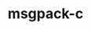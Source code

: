 ---
title: "msgpack-c"
layout: cache
categories: [package, develop-2025-03-02]
meta: {"compilers": ["gcc@=10.5.0", "gcc@=11.4.0", "gcc@=13.2.0", "gcc@=13.3.0"], "num_specs": 4, "num_specs_by_stack": {"developer-tools-aarch64-linux-gnu": 1, "developer-tools-x86_64_v3-linux-gnu": 1, "e4s": 1, "ml-linux-x86_64-rocm": 1, "root": 4}, "oss": ["centos7", "rhel8", "ubuntu22.04", "ubuntu24.04"], "platforms": ["linux"], "stacks": ["developer-tools-aarch64-linux-gnu", "developer-tools-x86_64_v3-linux-gnu", "e4s", "ml-linux-x86_64-rocm", "root"], "targets": ["aarch64", "x86_64_v3"], "versions": ["3.1.1"]}
spec_details: [{"compiler": "gcc@=11.4.0", "hash": "5n3dop6vbzsqk42jag7vof4rljc4plq6", "os": "ubuntu22.04", "platform": "linux", "size": "-", "stacks": ["e4s", "root"], "target": "x86_64_v3", "variants": ["build_system=cmake", "build_type=Release", "generator=make", "~ipo"], "versions": ["3.1.1"]}, {"compiler": "gcc@=13.3.0", "hash": "fn26tsxhcoqsmc2jtjb2miwa7bh5mc3i", "os": "rhel8", "platform": "linux", "size": "-", "stacks": ["developer-tools-aarch64-linux-gnu", "root"], "target": "aarch64", "variants": ["build_system=cmake", "build_type=Release", "generator=make", "~ipo"], "versions": ["3.1.1"]}, {"compiler": "gcc@=13.2.0", "hash": "tk7j5go2g4kei4vfhp3hdkzw7fq6e7a7", "os": "ubuntu24.04", "platform": "linux", "size": "-", "stacks": ["ml-linux-x86_64-rocm", "root"], "target": "x86_64_v3", "variants": ["build_system=cmake", "build_type=Release", "generator=make", "~ipo"], "versions": ["3.1.1"]}, {"compiler": "gcc@=10.5.0", "hash": "yrk4m7672nqbftjtsfh6wifyta6u2d7h", "os": "centos7", "platform": "linux", "size": "-", "stacks": ["developer-tools-x86_64_v3-linux-gnu", "root"], "target": "x86_64_v3", "variants": ["build_system=cmake", "build_type=Release", "generator=make", "~ipo"], "versions": ["3.1.1"]}]
---